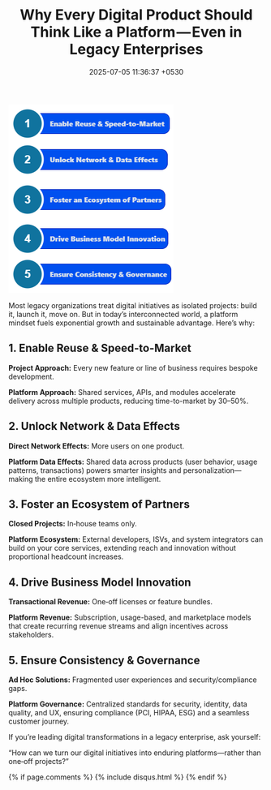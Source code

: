 ﻿---
layout: post
comments: true
IDENTIFIER: Leadership 
title:  "Why Every Digital Product Should Think Like a Platform — Even in Legacy Enterprises"
description: CTO | MBA | Innovation
date:   2025-07-05 11:36:37 +0530
categories: CTO
---
<img alt='PLatform Thinking' src='/assets/PLatformthinking.png'>

Most legacy organizations treat digital initiatives as isolated projects: build it, launch it, move on. But in today’s interconnected world, a platform mindset fuels exponential growth and sustainable advantage. Here’s why:

## 1. Enable Reuse & Speed-to-Market
**Project Approach:** Every new feature or line of business requires bespoke development.

**Platform Approach:** Shared services, APIs, and modules accelerate delivery across multiple products, reducing time-to-market by 30–50%.

## 2. Unlock Network & Data Effects
**Direct Network Effects:** More users on one product.

**Platform Data Effects:** Shared data across products (user behavior, usage patterns, transactions) powers smarter insights and personalization—making the entire ecosystem more intelligent.

## 3. Foster an Ecosystem of Partners
**Closed Projects:** In‑house teams only.

**Platform Ecosystem:** External developers, ISVs, and system integrators can build on your core services, extending reach and innovation without proportional headcount increases.

## 4. Drive Business Model Innovation
**Transactional Revenue:** One‑off licenses or feature bundles.

**Platform Revenue:** Subscription, usage-based, and marketplace models that create recurring revenue streams and align incentives across stakeholders.

## 5. Ensure Consistency & Governance
**Ad Hoc Solutions:** Fragmented user experiences and security/compliance gaps.

**Platform Governance:** Centralized standards for security, identity, data quality, and UX, ensuring compliance (PCI, HIPAA, ESG) and a seamless customer journey.


If you’re leading digital transformations in a legacy enterprise, ask yourself:

“How can we turn our digital initiatives into enduring platforms—rather than one‑off projects?”

{% if page.comments %} {% include disqus.html %} {% endif %}
